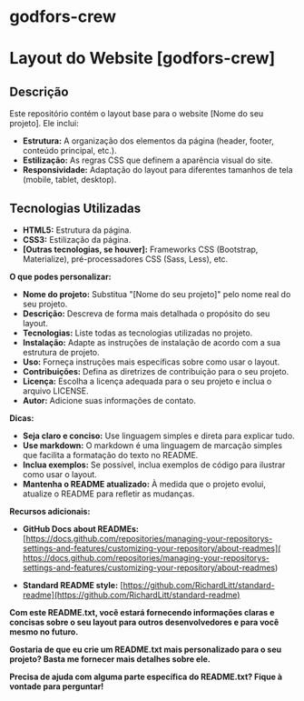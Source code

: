 # godfors-crew

# Layout do Website [godfors-crew]

## Descrição
Este repositório contém o layout base para o website [Nome do seu projeto]. Ele inclui:

* **Estrutura:** A organização dos elementos da página (header, footer, conteúdo principal, etc.).
* **Estilização:** As regras CSS que definem a aparência visual do site.
* **Responsividade:** Adaptação do layout para diferentes tamanhos de tela (mobile, tablet, desktop).

## Tecnologias Utilizadas
* **HTML5:** Estrutura da página.
* **CSS3:** Estilização da página.
* **[Outras tecnologias, se houver]:** Frameworks CSS (Bootstrap, Materialize), pré-processadores CSS (Sass, Less), etc.



**O que podes personalizar:**

* **Nome do projeto:** Substitua "[Nome do seu projeto]" pelo nome real do seu projeto.
* **Descrição:** Descreva de forma mais detalhada o propósito do seu layout.
* **Tecnologias:** Liste todas as tecnologias utilizadas no projeto.
* **Instalação:** Adapte as instruções de instalação de acordo com a sua estrutura de projeto.
* **Uso:** Forneça instruções mais específicas sobre como usar o layout.
* **Contribuições:** Defina as diretrizes de contribuição para o seu projeto.
* **Licença:** Escolha a licença adequada para o seu projeto e inclua o arquivo LICENSE.
* **Autor:** Adicione suas informações de contato.

**Dicas:**

* **Seja claro e conciso:** Use linguagem simples e direta para explicar tudo.
* **Use markdown:** O markdown é uma linguagem de marcação simples que facilita a formatação do texto no README.
* **Inclua exemplos:** Se possível, inclua exemplos de código para ilustrar como usar o layout.
* **Mantenha o README atualizado:** À medida que o projeto evolui, atualize o README para refletir as mudanças.

**Recursos adicionais:**

* **GitHub Docs about READMEs:** [https://docs.github.com/repositories/managing-your-repositorys-settings-and-features/customizing-your-repository/about-readmes](   
https://docs.github.com/repositories/managing-your-repositorys-settings-and-features/customizing-your-repository/about-readmes)   

* **Standard README style:** [https://github.com/RichardLitt/standard-readme](https://github.com/RichardLitt/standard-readme)

**Com este README.txt, você estará fornecendo informações claras e concisas sobre o seu layout para outros desenvolvedores e para você mesmo no futuro.**

**Gostaria de que eu crie um README.txt mais personalizado para o seu projeto? Basta me fornecer mais detalhes sobre ele.**

**Precisa de ajuda com alguma parte específica do README.txt? Fique à vontade para perguntar!**
